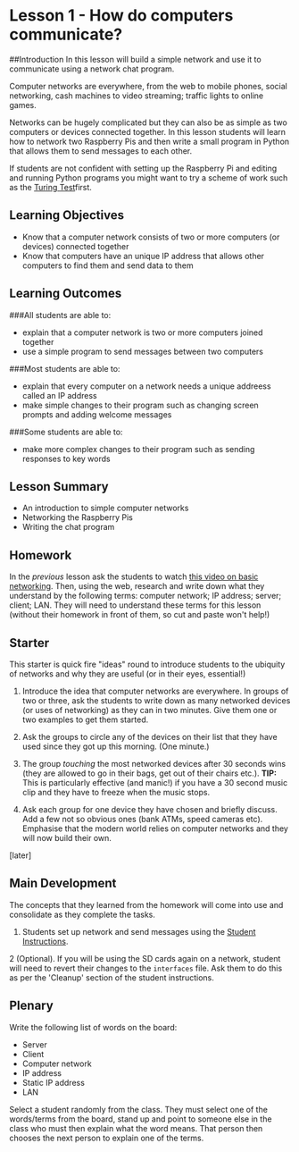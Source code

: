 # Lesson 1 - How do computers communicate? 

##Introduction
In this lesson will build a simple network and use it to communicate using a network chat program.

Computer networks are everywhere, from the web to mobile phones, social networking, cash machines to video streaming; traffic lights to online games.

Networks can be hugely complicated but they can also be as simple as two computers or devices connected together. In this lesson students will learn how to network two Raspberry Pis and then write a small program in Python that allows them to send messages to each other.

If students are not confident with setting up the Raspberry Pi and editing and running Python programs you might want to try a scheme of work such as the [Turing Test](https://github.com/raspberrypilearning/turing-test-lessons)first.

## Learning Objectives

- Know that a computer network consists of two or more computers (or devices) connected together
- Know that computers have an unique IP address that allows other computers to find them and send data to them

## Learning Outcomes

###All students are able to:

- explain that a computer network is two or more computers joined together
- use a simple program to send messages between two computers

###Most students are able to:

- explain that every computer on a network needs a unique addreess called an IP address
- make simple changes to their program such as changing screen prompts and adding welcome messages

###Some students are able to:

- make more complex changes to their program such as sending responses to key words

## Lesson Summary

- An introduction to simple computer networks
- Networking the Raspberry Pis
- Writing the chat program

## Homework
In the *previous* lesson ask the students to watch [this video on basic networking](http://www.youtube.com/watch?v=kNJZ-v263zc). Then, using the web, research and write down what they understand by the following terms: computer network; IP address; server; client; LAN. They will need to understand these terms for this lesson (without their homework in front of them, so cut and paste won't help!)

## Starter
This starter is quick fire "ideas" round to introduce students to the ubiquity of networks and why they are useful (or in their eyes, essential!)

1. Introduce the idea that computer networks are everywhere. In groups of two or three, ask the students to write down as many networked devices (or uses of networking) as they can in two minutes. Give them one or two examples to get them started.
    
2. Ask the groups to circle any of the devices on their list that they have used since they got up this morning. (One minute.)

3. The group *touching* the most networked devices after 30 seconds wins (they are allowed to go in their bags, get out of their chairs etc.). **TIP:** This is particularly effective (and manic!) if you have a 30 second music clip and they have to freeze when the music stops.

4. Ask each group for one device they have chosen and briefly discuss. Add a few not so obvious ones (bank ATMs, speed cameras etc). Emphasise that the modern world relies on computer networks and they will now build their own.

[later]

## Main Development
The concepts that they learned from the homework will come into use and consolidate as they complete the tasks.

1. Students set up network and send messages using the [Student Instructions](student-instructions-1.md).

2 (Optional). If you will be using the SD cards again on a network, student will need to revert their changes to the `interfaces` file. Ask them to do this as per the 'Cleanup' section of the student instructions.

## Plenary

Write the following list of words on the board:

- Server
- Client
- Computer network
- IP address
- Static IP address
- LAN

Select a student randomly from the class. They must select one of the words/terms from the board, stand up and point to someone else in the class who must then explain what the word means. That person then chooses the next person to explain one of the terms.



